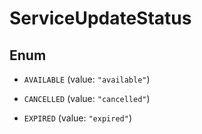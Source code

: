 

# ServiceUpdateStatus

## Enum


* `AVAILABLE` (value: `"available"`)

* `CANCELLED` (value: `"cancelled"`)

* `EXPIRED` (value: `"expired"`)



